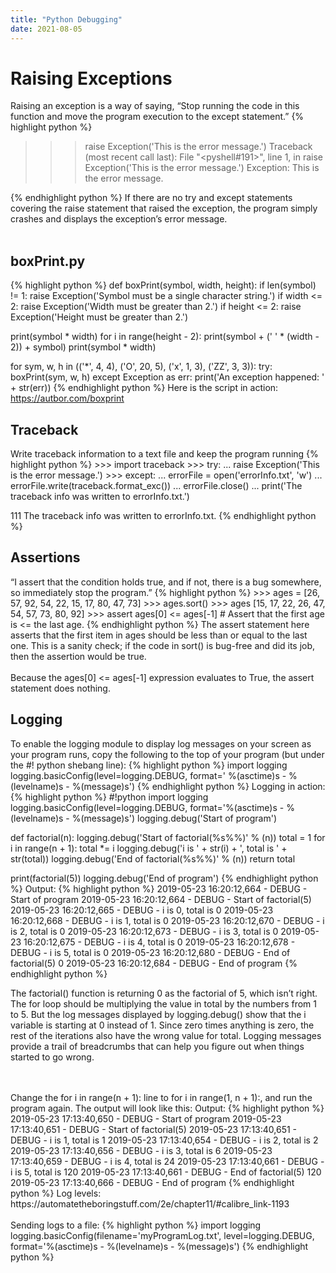 ```yaml
---
title: "Python Debugging"
date: 2021-08-05
---
```


<h1>Raising Exceptions</h1>
Raising an exception is a way of saying, “Stop running the code in this function and move the program execution to the except statement.”
{% highlight python %}

>>> raise Exception('This is the error message.')
Traceback (most recent call last):
  File "<pyshell#191>", line 1, in <module>
    raise Exception('This is the error message.')
Exception: This is the error message.

{% endhighlight python %}
If there are no try and except statements covering the raise statement that raised the exception, the program simply crashes and displays the exception’s error message.
<br><br>
<h2>boxPrint.py</h2>
{% highlight python %}
def boxPrint(symbol, width, height):
  if len(symbol) != 1:
    raise Exception('Symbol must be a single character string.')
  if width <= 2:
    raise Exception('Width must be greater than 2.')
  if height <= 2:
    raise Exception('Height must be greater than 2.')

  print(symbol * width)
  for i in range(height - 2):
     print(symbol + (' ' * (width - 2)) + symbol)
  print(symbol * width)

for sym, w, h in (('*', 4, 4), ('O', 20, 5), ('x', 1, 3), ('ZZ', 3, 3)):
  try:
    boxPrint(sym, w, h)
  except Exception as err:
    print('An exception happened: ' + str(err))
{% endhighlight python %}
Here is the script in action: https://autbor.com/boxprint
<h2>Traceback</h2>
Write traceback information to a text file and keep the program running
{% highlight python %}
>>> import traceback
>>> try:
...          raise Exception('This is the error message.')
>>> except:
...          errorFile = open('errorInfo.txt', 'w')
...          errorFile.write(traceback.format_exc())
...          errorFile.close()
...          print('The traceback info was written to errorInfo.txt.')


111
The traceback info was written to errorInfo.txt.
{% endhighlight python %}
<h2>Assertions</h2>
“I assert that the condition holds true, and if not, there is a bug somewhere, so immediately stop the program.”
{% highlight python %}
>>> ages = [26, 57, 92, 54, 22, 15, 17, 80, 47, 73]
>>> ages.sort()
>>> ages
[15, 17, 22, 26, 47, 54, 57, 73, 80, 92]
>>> assert
ages[0] <= ages[-1] # Assert that the first age is <= the last age.
{% endhighlight python %}
The assert statement here asserts that the first item in ages should be less than or equal to the last one. This is a sanity check; if the code in sort() is bug-free and did its job, then the assertion would be true.
<br><br>
Because the ages[0] <= ages[-1] expression evaluates to True, the assert statement does nothing.
<h2>Logging</h2>
To enable the logging module to display log messages on your screen as your program runs, copy the following to the top of your program (but under the #! python shebang line):
{% highlight python %}
import logging
logging.basicConfig(level=logging.DEBUG, format=' %(asctime)s -  %(levelname)s -  %(message)s')
{% endhighlight python %}
Logging in action:
{% highlight python %}
#!python
import logging
logging.basicConfig(level=logging.DEBUG, format='%(asctime)s -  %(levelname)s
-  %(message)s')
logging.debug('Start of program')

def factorial(n):
    logging.debug('Start of factorial(%s%%)'  % (n))
    total = 1
    for i in range(n + 1):
        total *= i
        logging.debug('i is ' + str(i) + ', total is ' + str(total))
    logging.debug('End of factorial(%s%%)'  % (n))
    return total

print(factorial(5))
logging.debug('End of program')
{% endhighlight python %}
Output:
{% highlight python %}
2019-05-23 16:20:12,664 - DEBUG - Start of program
2019-05-23 16:20:12,664 - DEBUG - Start of factorial(5)
2019-05-23 16:20:12,665 - DEBUG - i is 0, total is 0
2019-05-23 16:20:12,668 - DEBUG - i is 1, total is 0
2019-05-23 16:20:12,670 - DEBUG - i is 2, total is 0
2019-05-23 16:20:12,673 - DEBUG - i is 3, total is 0
2019-05-23 16:20:12,675 - DEBUG - i is 4, total is 0
2019-05-23 16:20:12,678 - DEBUG - i is 5, total is 0
2019-05-23 16:20:12,680 - DEBUG - End of factorial(5)
0
2019-05-23 16:20:12,684 - DEBUG - End of program
{% endhighlight python %}
<p>The factorial() function is returning 0 as the factorial of 5, which isn’t right. The for loop should be multiplying the value in total by the numbers from 1 to 5. But the log messages displayed by logging.debug() show that the i variable is starting at 0 instead of 1. Since zero times anything is zero, the rest of the iterations also have the wrong value for total. Logging messages provide a trail of breadcrumbs that can help you figure out when things started to go wrong.</p>
<br><br>
Change the for i in range(n + 1): line to for i in range(1, n + 1):, and run the program again. The output will look like this:
Output:
{% highlight python %}
2019-05-23 17:13:40,650 - DEBUG - Start of program
2019-05-23 17:13:40,651 - DEBUG - Start of factorial(5)
2019-05-23 17:13:40,651 - DEBUG - i is 1, total is 1
2019-05-23 17:13:40,654 - DEBUG - i is 2, total is 2
2019-05-23 17:13:40,656 - DEBUG - i is 3, total is 6
2019-05-23 17:13:40,659 - DEBUG - i is 4, total is 24
2019-05-23 17:13:40,661 - DEBUG - i is 5, total is 120
2019-05-23 17:13:40,661 - DEBUG - End of factorial(5)
120
2019-05-23 17:13:40,666 - DEBUG - End of program
{% endhighlight python %}
Log levels: https://automatetheboringstuff.com/2e/chapter11/#calibre_link-1193
<br><br>
Sending logs to a file:
{% highlight python %}
import logging
logging.basicConfig(filename='myProgramLog.txt', level=logging.DEBUG, format='%(asctime)s -  %(levelname)s -  %(message)s')
{% endhighlight python %}
